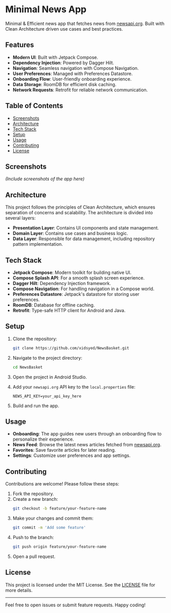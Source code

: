 # Minimal News App

Minimal & Efficient news app that fetches news from [newsapi.org](https://newsapi.org/). Built with Clean Architecture driven use cases and best practices.

## Features

- **Modern UI**: Built with Jetpack Compose.
- **Dependency Injection**: Powered by Dagger Hilt.
- **Navigation**: Seamless navigation with Compose Navigation.
- **User Preferences**: Managed with Preferences Datastore.
- **Onboarding Flow**: User-friendly onboarding experience.
- **Data Storage**: RoomDB for efficient disk caching.
- **Network Requests**: Retrofit for reliable network communication.

## Table of Contents

- [Screenshots](#screenshots)
- [Architecture](#architecture)
- [Tech Stack](#tech-stack)
- [Setup](#setup)
- [Usage](#usage)
- [Contributing](#contributing)
- [License](#license)

## Screenshots

_(Include screenshots of the app here)_

## Architecture

This project follows the principles of Clean Architecture, which ensures separation of concerns and scalability. The architecture is divided into several layers:

- **Presentation Layer**: Contains UI components and state management.
- **Domain Layer**: Contains use cases and business logic.
- **Data Layer**: Responsible for data management, including repository pattern implementation.

## Tech Stack

- **Jetpack Compose**: Modern toolkit for building native UI.
- **Compose Splash API**: For a smooth splash screen experience.
- **Dagger Hilt**: Dependency Injection framework.
- **Compose Navigation**: For handling navigation in a Compose world.
- **Preferences Datastore**: Jetpack's datastore for storing user preferences.
- **RoomDB**: Database for offline caching.
- **Retrofit**: Type-safe HTTP client for Android and Java.

## Setup

1. Clone the repository:
    ```sh
    git clone https://github.com/xidsyed/NewsBasket.git
    ```

2. Navigate to the project directory:
    ```sh
    cd NewsBasket
    ```

3. Open the project in Android Studio.

4. Add your `newsapi.org` API key to the `local.properties` file:
    ```properties
    NEWS_API_KEY=your_api_key_here
    ```

5. Build and run the app.

## Usage

- **Onboarding**: The app guides new users through an onboarding flow to personalize their experience.
- **News Feed**: Browse the latest news articles fetched from [newsapi.org](https://newsapi.org/).
- **Favorites**: Save favorite articles for later reading.
- **Settings**: Customize user preferences and app settings.

## Contributing

Contributions are welcome! Please follow these steps:

1. Fork the repository.
2. Create a new branch:
    ```sh
    git checkout -b feature/your-feature-name
    ```
3. Make your changes and commit them:
    ```sh
    git commit -m 'Add some feature'
    ```
4. Push to the branch:
    ```sh
    git push origin feature/your-feature-name
    ```
5. Open a pull request.

## License

This project is licensed under the MIT License. See the [LICENSE](LICENSE) file for more details.

---

Feel free to open issues or submit feature requests. Happy coding!
